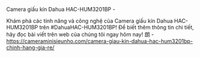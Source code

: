 Camera giấu kín Dahua HAC-HUM3201BP - 

Khám phá các tính năng và công nghệ của Camera giấu kín Dahua HAC-HUM3201BP trên #DahuaHAC-HUM3201BP! Để biết thêm thông tin chi tiết, hãy đọc bài viết trên web của chúng tôi ngay hôm nay! 朗 - https://cameraminisieunho.com/camera-giau-kin-dahua-hac-hum3201bp-chinh-hang-gia-re/
